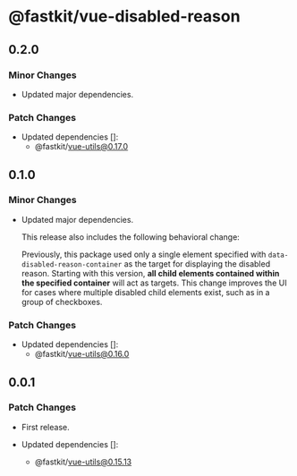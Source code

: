 # @fastkit/vue-disabled-reason

## 0.2.0

### Minor Changes

- Updated major dependencies.

### Patch Changes

- Updated dependencies []:
  - @fastkit/vue-utils@0.17.0

## 0.1.0

### Minor Changes

- Updated major dependencies.

  This release also includes the following behavioral change:

  Previously, this package used only a single element specified with `data-disabled-reason-container` as the target for displaying the disabled reason. Starting with this version, **all child elements contained within the specified container** will act as targets. This change improves the UI for cases where multiple disabled child elements exist, such as in a group of checkboxes.

### Patch Changes

- Updated dependencies []:
  - @fastkit/vue-utils@0.16.0

## 0.0.1

### Patch Changes

- First release.

- Updated dependencies []:
  - @fastkit/vue-utils@0.15.13
